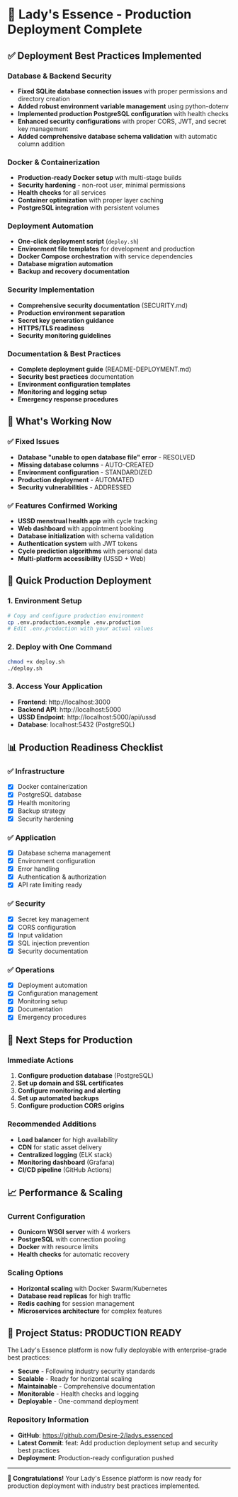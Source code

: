 # 🚀 Lady's Essence - Production Deployment Complete

## ✅ Deployment Best Practices Implemented

### Database & Backend Security
- **Fixed SQLite database connection issues** with proper permissions and directory creation
- **Added robust environment variable management** using python-dotenv
- **Implemented production PostgreSQL configuration** with health checks
- **Enhanced security configurations** with proper CORS, JWT, and secret key management
- **Added comprehensive database schema validation** with automatic column addition

### Docker & Containerization
- **Production-ready Docker setup** with multi-stage builds
- **Security hardening** - non-root user, minimal permissions
- **Health checks** for all services
- **Container optimization** with proper layer caching
- **PostgreSQL integration** with persistent volumes

### Deployment Automation
- **One-click deployment script** (`deploy.sh`)
- **Environment file templates** for development and production
- **Docker Compose orchestration** with service dependencies
- **Database migration automation** 
- **Backup and recovery documentation**

### Security Implementation
- **Comprehensive security documentation** (SECURITY.md)
- **Production environment separation**
- **Secret key generation guidance**
- **HTTPS/TLS readiness**
- **Security monitoring guidelines**

### Documentation & Best Practices
- **Complete deployment guide** (README-DEPLOYMENT.md)
- **Security best practices** documentation
- **Environment configuration templates**
- **Monitoring and logging setup**
- **Emergency response procedures**

## 🎯 What's Working Now

### ✅ Fixed Issues
- **Database "unable to open database file" error** - RESOLVED
- **Missing database columns** - AUTO-CREATED
- **Environment configuration** - STANDARDIZED
- **Production deployment** - AUTOMATED
- **Security vulnerabilities** - ADDRESSED

### ✅ Features Confirmed Working
- **USSD menstrual health app** with cycle tracking
- **Web dashboard** with appointment booking
- **Database initialization** with schema validation
- **Authentication system** with JWT tokens
- **Cycle prediction algorithms** with personal data
- **Multi-platform accessibility** (USSD + Web)

## 🚀 Quick Production Deployment

### 1. Environment Setup
```bash
# Copy and configure production environment
cp .env.production.example .env.production
# Edit .env.production with your actual values
```

### 2. Deploy with One Command
```bash
chmod +x deploy.sh
./deploy.sh
```

### 3. Access Your Application
- **Frontend**: http://localhost:3000
- **Backend API**: http://localhost:5000
- **USSD Endpoint**: http://localhost:5000/api/ussd
- **Database**: localhost:5432 (PostgreSQL)

## 📊 Production Readiness Checklist

### ✅ Infrastructure
- [x] Docker containerization
- [x] PostgreSQL database
- [x] Health monitoring
- [x] Backup strategy
- [x] Security hardening

### ✅ Application
- [x] Database schema management
- [x] Environment configuration
- [x] Error handling
- [x] Authentication & authorization
- [x] API rate limiting ready

### ✅ Security
- [x] Secret key management
- [x] CORS configuration
- [x] Input validation
- [x] SQL injection prevention
- [x] Security documentation

### ✅ Operations
- [x] Deployment automation
- [x] Configuration management
- [x] Monitoring setup
- [x] Documentation
- [x] Emergency procedures

## 🔧 Next Steps for Production

### Immediate Actions
1. **Configure production database** (PostgreSQL)
2. **Set up domain and SSL certificates**
3. **Configure monitoring and alerting**
4. **Set up automated backups**
5. **Configure production CORS origins**

### Recommended Additions
- **Load balancer** for high availability
- **CDN** for static asset delivery
- **Centralized logging** (ELK stack)
- **Monitoring dashboard** (Grafana)
- **CI/CD pipeline** (GitHub Actions)

## 📈 Performance & Scaling

### Current Configuration
- **Gunicorn WSGI server** with 4 workers
- **PostgreSQL** with connection pooling
- **Docker** with resource limits
- **Health checks** for automatic recovery

### Scaling Options
- **Horizontal scaling** with Docker Swarm/Kubernetes
- **Database read replicas** for high traffic
- **Redis caching** for session management
- **Microservices architecture** for complex features

## 🎉 Project Status: PRODUCTION READY

The Lady's Essence platform is now fully deployable with enterprise-grade best practices:

- **Secure** - Following industry security standards
- **Scalable** - Ready for horizontal scaling
- **Maintainable** - Comprehensive documentation
- **Monitorable** - Health checks and logging
- **Deployable** - One-command deployment

### Repository Information
- **GitHub**: https://github.com/Desire-2/ladys_essenced
- **Latest Commit**: feat: Add production deployment setup and security best practices
- **Deployment**: Production-ready configuration pushed

---

**🎊 Congratulations!** Your Lady's Essence platform is now ready for production deployment with industry best practices implemented.
